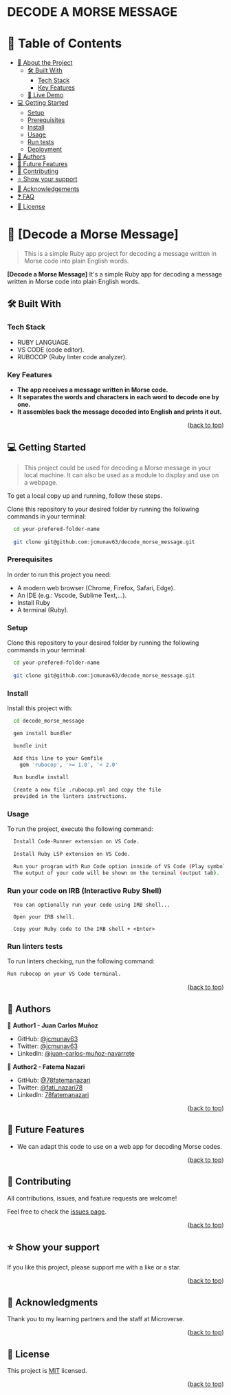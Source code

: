 # DECODE A MORSE MESSAGE

<a name="readme-top"></a>

<!-- TABLE OF CONTENTS -->

# 📗 Table of Contents

- [📖 About the Project](#about-project)
  - [🛠 Built With](#built-with)
    - [Tech Stack](#tech-stack)
    - [Key Features](#key-features)
  - [🚀 Live Demo](#live-demo)
- [💻 Getting Started](#getting-started)
  - [Setup](#setup)
  - [Prerequisites](#prerequisites)
  - [Install](#install)
  - [Usage](#usage)
  - [Run tests](#run-tests)
  - [Deployment](#triangular_flag_on_post-deployment)
- [👥 Authors](#authors)
- [🔭 Future Features](#future-features)
- [🤝 Contributing](#contributing)
- [⭐️ Show your support](#support)
- [🙏 Acknowledgements](#acknowledgements)
- [❓ FAQ](#faq)
- [📝 License](#license)

<!-- PROJECT DESCRIPTION -->

# 📖 [Decode a Morse Message] <a name="about-project"></a>

> This is a simple Ruby app project for decoding a message written in Morse code into plain English words.

**[Decode a Morse Message]** It's a simple Ruby app for decoding a message written in Morse code into plain English words.

## 🛠 Built With <a name="built-with"></a>

### Tech Stack <a name="tech-stack"></a>

- RUBY LANGUAGE.
- VS CODE (code editor).
- RUBOCOP (Ruby linter code analyzer).

<!-- Features -->

### Key Features <a name="key-features"></a>

- **The app receives a message written in Morse code.**
- **It separates the words and characters in each word to decode one by one.**
- **It assembles back the message decoded into English and prints it out.**

<p align="right">(<a href="#readme-top">back to top</a>)</p>

<!-- GETTING STARTED -->

## 💻 Getting Started <a name="getting-started"></a>

> This project could be used for decoding a Morse message in your local machine.
> It can also be used as a module to display and use on a webpage.

To get a local copy up and running, follow these steps.

Clone this repository to your desired folder by running the following commands in your terminal:

```sh
  cd your-prefered-folder-name
  
  git clone git@github.com:jcmunav63/decode_morse_message.git
```

### Prerequisites

In order to run this project you need:

- A modern web browser (Chrome, Firefox, Safari, Edge).
- An IDE (e.g.: Vscode, Sublime Text,...).
- Install Ruby
- A terminal (Ruby).

### Setup

Clone this repository to your desired folder by running the following commands in your terminal:

```sh
  cd your-prefered-folder-name
  
  git clone git@github.com:jcmunav63/decode_morse_message.git
```

### Install

Install this project with:

```sh
  cd decode_morse_message

  gem install bundler

  bundle init

  Add this line to your Gemfile
    gem 'rubocop', '>= 1.0', '< 2.0'
  
  Run bundle install

  Create a new file .rubocop.yml and copy the file
  provided in the linters instructions.
```

### Usage

To run the project, execute the following command:

```sh
  Install Code-Runner extension on VS Code.

  Install Ruby LSP extension on VS Code.

  Run your program with Run Code option innside of VS Code (Play symbol).
  The output of your code will be shown on the terminal (output tab).
```
### Run your code on IRB (Interactive Ruby Shell)
```
  You can optionally run your code using IRB shell...

  Open your IRB shell.

  Copy your Ruby code to the IRB shell + <Enter>
```

### Run linters tests

To run linters checking, run the following command:

```sh
Run rubocop on your VS Code terminal.

```

<p align="right">(<a href="#readme-top">back to top</a>)</p>

<!-- AUTHORS -->

## 👥 Authors <a name="authors"></a>

👤 **Author1 - Juan Carlos Muñoz**

- GitHub: [@jcmunav63](https://github.com/jcmunav63)
- Twitter: [@jcmunav63](https://twitter.com/jcmunav63)
- LinkedIn: [@juan-carlos-muñoz-navarrete](https://www.linkedin.com/in/juan-carlos-mu%C3%B1oz-navarrete-5a15b6276/)

👤 **Author2 - Fatema Nazari**

- GitHub: [@78fatemanazari](https://github.com/78fatemanazari)
- Twitter: [@fati_nazari78](https://twitter.com/fati_nazari78?s=31)
- LinkedIn: [78fatemanazari](https://www.linkedin.com/in/78fatemanazari)

<p align="right">(<a href="#readme-top">back to top</a>)</p>

<!-- FUTURE FEATURES -->

## 🔭 Future Features <a name="future-features"></a>

- We can adapt this code to use on a web app for decoding Morse codes.

<p align="right">(<a href="#readme-top">back to top</a>)</p>

<!-- CONTRIBUTING -->

## 🤝 Contributing <a name="contributing"></a>

All contributions, issues, and feature requests are welcome!

Feel free to check the [issues page](../../issues/).

<p align="right">(<a href="#readme-top">back to top</a>)</p>

<!-- SUPPORT -->

## ⭐️ Show your support <a name="support"></a>

If you like this project, please support me with a like or a star.

<p align="right">(<a href="#readme-top">back to top</a>)</p>

<!-- ACKNOWLEDGEMENTS -->

## 🙏 Acknowledgments <a name="acknowledgements"></a>

Thank you to my learning partners and the staff at Microverse.

<p align="right">(<a href="#readme-top">back to top</a>)</p>

<!-- LICENSE -->

## 📝 License <a name="license"></a>

This project is [MIT](./LICENSE) licensed.

<p align="right">(<a href="#readme-top">back to top</a>)</p>

